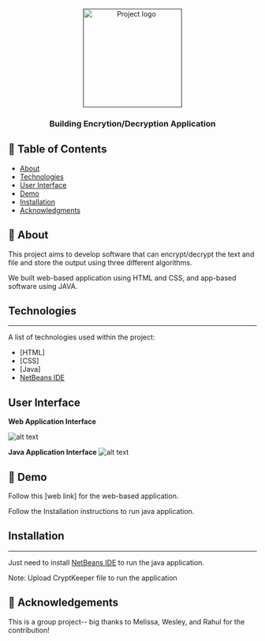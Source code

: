 
<p align="center">
  <a href="" rel="noopener">
 <img width=200px height=200px src="https://i.imgur.com/6wj0hh6.jpg" alt="Project logo"></a>
</p>

<h3 align="center">Building Encrytion/Decryption Application</h3>

<div align="center">

</div>


## 📝 Table of Contents
- [About](#about)
- [Technologies](#technologies)
- [User Interface](#user-interface)
- [Demo](#demo)
- [Installation](#installation)
- [Acknowledgments](#acknowledgement)

## 🧐 About <a name = "about"></a>
This project aims to develop software that can encrypt/decrypt the text and file and store the output using three different algorithms.

We built web-based application using HTML and CSS, and app-based software using JAVA.

## Technologies <a name = "technologies"></a>
***
A list of technologies used within the project:
* [HTML]
* [CSS]
* [Java]
* [NetBeans IDE](https://netbeans.apache.org/download/nb121/nb121.html)


## User Interface <a name = "user-interface"></a>
**Web Application Interface**

![alt text]( https://github.com/cghimire/Encryption-Decryption-Application/blob/master/crypt%20img/Encrypt%20img.png "UI encryption")

**Java Application Interface** 
![alt text](https://github.com/cghimire/Encryption-Decryption-Application/blob/master/crypt%20img/crypt%20app.png "cryptkeeper java")

## 🚀 Demo <a name = "demo"></a>

Follow this [web link] for the web-based application. 

Follow the Installation instructions to run java application.

## Installation <a name = "installation"></a>
***
Just need to install [NetBeans IDE](https://netbeans.apache.org/download/nb121/nb121.html) to run the java application.  

Note: Upload CryptKeeper file to run the application

## 🎉 Acknowledgements <a name = "acknowledgement"></a>

This is a group project-- big thanks to Melissa, Wesley, and Rahul for the contribution! 
